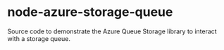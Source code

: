 # node-azure-storage-queue
Source code to demonstrate the Azure Queue Storage library to interact with a storage queue.

